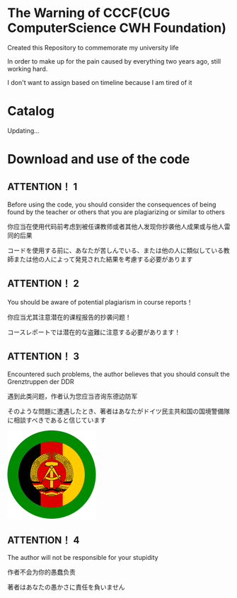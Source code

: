 # The Warning of CCCF(CUG ComputerScience CWH Foundation)
Created this Repository to commemorate my university life

In order to make up for the pain caused by everything two years ago, still working hard.

I don't want to assign based on timeline because I am tired of it

# Catalog

Updating...

# Download and use of the code

## ATTENTION！ 1

Before using the code, you should consider the consequences of being found by the teacher or others that you are plagiarizing or similar to others

你应当在使用代码前考虑到被任课教师或者其他人发现你抄袭他人成果或与他人雷同的后果

コードを使用する前に、あなたが苦しんでいる、または他の人に類似している教師または他の人によって発見された結果を考慮する必要があります

## ATTENTION！ 2

You should be aware of potential plagiarism in course reports！

你应当尤其注意潜在的课程报告的抄袭问题！

コースレポートでは潜在的な盗難に注意する必要があります！

## ATTENTION！ 3

Encountered such problems, the author believes that you should consult the Grenztruppen der DDR

遇到此类问题，作者认为您应当咨询东德边防军

そのような問題に遭遇したとき、著者はあなたがドイツ民主共和国の国境警備隊に相談すべきであると信じています

![image](https://github.com/ChangWenhan/CUG_ComputerScience/blob/main/icon.png)


## ATTENTION！ 4

The author will not be responsible for your stupidity

作者不会为你的愚蠢负责

著者はあなたの愚かさに責任を負いません
